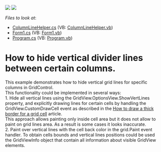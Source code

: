 <!-- default badges list -->
[![](https://img.shields.io/badge/Open_in_DevExpress_Support_Center-FF7200?style=flat-square&logo=DevExpress&logoColor=white)](https://supportcenter.devexpress.com/ticket/details/E3647)
[![](https://img.shields.io/badge/📖_How_to_use_DevExpress_Examples-e9f6fc?style=flat-square)](https://docs.devexpress.com/GeneralInformation/403183)
<!-- default badges end -->
<!-- default file list -->
*Files to look at*:

* [ColumnLineHelper.cs](./CS/E3647/ColumnLineHelper.cs) (VB: [ColumnLineHelper.vb](./VB/E3647/ColumnLineHelper.vb))
* [Form1.cs](./CS/E3647/Form1.cs) (VB: [Form1.vb](./VB/E3647/Form1.vb))
* [Program.cs](./CS/E3647/Program.cs) (VB: [Program.vb](./VB/E3647/Program.vb))
<!-- default file list end -->
# How to hide vertical divider lines between certain columns.


<p>This example demonstrates how to hide vertical grid lines for specific columns in GridControl. <br />
This functionality could be implemented in several ways:<br />
1. Hide all vertical lines using the GridView.OptionsView.ShowVertLines property, and explicitly drawing lines for certain cells by handling the GridView.CustomDrawCell event as described in the <a href="https://www.devexpress.com/Support/Center/p/A1018">How to draw a thick border for a grid cell</a> article.<br />
This approach allows painting only inside cell area but it does not allow to paint on grid lines area. As a result is some cases it looks inaccurate.<br />
2. Paint over vertical lines with the cell back color in the grid.Paint event handler. To obtain cells bounds and vertical lines positions could be used the GridViewInfo object that contain all information about visible GridView elements.</p><p></p>

<br/>


